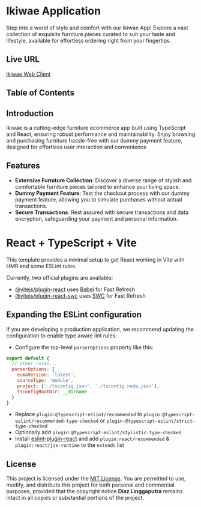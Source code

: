 # Ikiwae Application

Step into a world of style and comfort with our Ikiwae App! Explore a vast collection of exquisite furniture pieces curated to suit your taste and lifestyle, available for effortless ordering right from your fingertips.

## Live URL

[Ikiwae Web Client](https://ikiwae-react.firebaseapp.com/)

## Table of Contents

## Introduction

Ikiwae is a cutting-edge furniture ecommerce app built using TypeScript and React, ensuring robust performance and maintainability. Enjoy browsing and purchasing furniture hassle-free with our dummy payment feature, designed for effortless user interaction and convenience

## Features

- **Extensive Furniture Collection**: Discover a diverse range of stylish and comfortable furniture pieces tailored to enhance your living space.
- **Dummy Payment Feature**: Test the checkout process with our dummy payment feature, allowing you to simulate purchases without actual transactions.
- **Secure Transactions**: Rest assured with secure transactions and data encryption, safeguarding your payment and personal information.

# React + TypeScript + Vite

This template provides a minimal setup to get React working in Vite with HMR and some ESLint rules.

Currently, two official plugins are available:

- [@vitejs/plugin-react](https://github.com/vitejs/vite-plugin-react/blob/main/packages/plugin-react/README.md) uses [Babel](https://babeljs.io/) for Fast Refresh
- [@vitejs/plugin-react-swc](https://github.com/vitejs/vite-plugin-react-swc) uses [SWC](https://swc.rs/) for Fast Refresh

## Expanding the ESLint configuration

If you are developing a production application, we recommend updating the configuration to enable type aware lint rules:

- Configure the top-level `parserOptions` property like this:

```js
export default {
  // other rules...
  parserOptions: {
    ecmaVersion: 'latest',
    sourceType: 'module',
    project: ['./tsconfig.json', './tsconfig.node.json'],
    tsconfigRootDir: __dirname
  }
}
```

- Replace `plugin:@typescript-eslint/recommended` to `plugin:@typescript-eslint/recommended-type-checked` or `plugin:@typescript-eslint/strict-type-checked`
- Optionally add `plugin:@typescript-eslint/stylistic-type-checked`
- Install [eslint-plugin-react](https://github.com/jsx-eslint/eslint-plugin-react) and add `plugin:react/recommended` & `plugin:react/jsx-runtime` to the `extends` list

## License

This project is licensed under the [MIT License](https://github.com/diazlp/search-engine-svelte?tab=MIT-1-ov-file). You are permitted to use, modify, and distribute this project for both personal and commercial purposes, provided that the copyright notice **Diaz Linggaputra** remains intact in all copies or substantial portions of the project.
